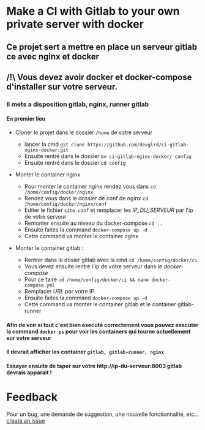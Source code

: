 # Make a CI with Gitlab to your own private server with docker
## Ce projet sert a mettre en place un serveur gitlab ce avec nginx et docker

## /!\ Vous devez avoir docker et docker-compose d'installer sur votre serveur.

### Il mets a disposition gitlab, nginx, runner gitlab

#### En premier lieu

- Cloner le projet dans le dossier `/home` de votre serveur
    - lancer la cmd `git clone https://github.com/devglrd/ci-gitlab-nginx-docker.git`
	- Ensuite rentré dans le dossier `mv ci-gitlab-nginx-docker/ config`
    - Ensuite rentré dans le dossier `cd config`

- Monter le container nginx
    - Pour monter le container nginx rendez vous dans `cd /home/config/docker/nginx`
    - Rendez vous dans le dossier de conf de nginx `cd /home/config/docker/nginx/conf`
    - Editer le fichier `site.conf` et remplacer les *IP_DU_SERVEUR* par l'ip de votre serveur
    - Remonter ensuite au niveau du docker-compose `cd ..`
    - Ensuite faites la command `docker-compose up -d`
    - Cette command va monter le container nginx

- Monter le container gitlab :
    - Rentrer dans le dosier gitlab avec la cmd `cd /home/config/docker/ci`
    - Vous devez ensuite rentré l'ip de votre serveur dans le *docker-compose*
    - Pour ce faire `cd /home/config/docker/ci && nano docker-compose.yml`
    - Remplacer *URL* par votre IP
    - Ensuite faites la command `docker-compose up -d`
    - Cette command va monter le container gitlab et le container gitlab-runner


#### Afin de voir si tout c'est bien executé correctement vous pouvez executer la command `docker ps` pour voir les containers qui tourne actuellement sur votre serveur

#### Il devrait afficher les container `gitlab, gitlab-runner, nginx`

#### Essayer ensuite de taper sur votre http://ip-du-serveur:8003 gitlab devrais apparait !

# Feedback

Pour un bug, une demande de suggestion, une nouvelle fonctionnalité, etc... [create an issue](https://github.com/pevglrd/ci-gitlab-nginx-docker/issues)

